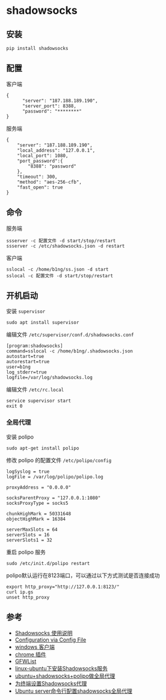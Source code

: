 # shadowsocks

## 安装
```
pip install shadowsocks
```

## 配置

客户端

```
{
      "server": "187.188.189.190",
      "server_port": 8388,
      "password": "********"
}

```

服务端

```
{
    "server": "187.188.189.190",
    "local_address": "127.0.0.1",
    "local_port": 1080,
    "port_password":{
        "8388": "password"
    },
    "timeout": 300,
    "method": "aes-256-cfb",
    "fast_open": true
}

```

## 命令

服务端

```
ssserver -c 配置文件 -d start/stop/restart
ssserver -c /etc/shadowsocks.json -d restart
```

客户端

```
sslocal -c /home/b1ng/ss.json -d start
sslocal -c 配置文件 -d start/stop/restart
```

## 开机启动

安装 `supervisor`

```
sudo apt install supervisor
```

编辑文件 `/etc/supervisor/conf.d/shadowsocks.conf`

```
[program:shadowsocks]
command=sslocal -c /home/b1ng/.shadowsocks.json
autostart=true
autorestart=true
user=b1ng
log_stderr=true
logfile=/var/log/shadowsocks.log
```

编辑文件 `/etc/rc.local`

```
service supervisor start
exit 0
```

### 全局代理
安装 polipo
```
sudo apt-get install polipo
```
修改 polipo 的配置文件 `/etc/polipo/config`
```
logSyslog = true
logFile = /var/log/polipo/polipo.log

proxyAddress = "0.0.0.0"

socksParentProxy = "127.0.0.1:1080"
socksProxyType = socks5

chunkHighMark = 50331648
objectHighMark = 16384

serverMaxSlots = 64
serverSlots = 16
serverSlots1 = 32
```
重启 polipo 服务

```
sudo /etc/init.d/polipo restart
```
polipo默认运行在8123端口，可以通过以下方式测试是否连接成功
```
export http_proxy="http://127.0.0.1:8123/"
curl ip.gs
unset http_proxy
```

## 参考
- [Shadowsocks 使用说明](https://github.com/shadowsocks/shadowsocks/wiki/Shadowsocks-%E4%BD%BF%E7%94%A8%E8%AF%B4%E6%98%8E)
- [Configuration via Config File](https://github.com/shadowsocks/shadowsocks/wiki/Configuration-via-Config-File)
- [windows 客户端](https://github.com/shadowsocks/shadowsocks-windows/releases)
- [chrome 插件](https://github.com/FelisCatus/SwitchyOmega/releases)
- [GFWList](https://github.com/FelisCatus/SwitchyOmega/wiki/GFWList)
- [linux-ubuntu下安装Shadowsocks服务](https://aitanlu.com/linux-ubuntu-install-shadowsocks.html)
- [ubuntu+shadowsocks+polipo做全局代理](http://dearmadman.com/2015/08/30/use-shadowsocks-in-ubuntu/)
- [为终端设置Shadowsocks代理](http://droidyue.com/blog/2016/04/04/set-shadowsocks-proxy-for-terminal/index.html)
- [Ubuntu server命令行配置shadowsocks全局代理](https://jingsam.github.io/2016/05/08/setup-shadowsocks-http-proxy-on-ubuntu-server.html)
